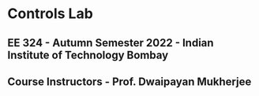 # Controls Lab

## EE 324 - Autumn Semester 2022 - Indian Institute of Technology Bombay

## Course Instructors - Prof. Dwaipayan Mukherjee
